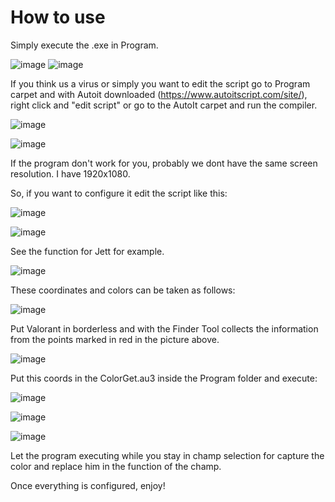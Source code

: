 # How to use
Simply execute the .exe in Program.

![image](https://user-images.githubusercontent.com/57575090/114625507-a453d000-9cb2-11eb-9421-3dbb9402d8f0.png)
![image](https://user-images.githubusercontent.com/57575090/114625557-b6ce0980-9cb2-11eb-9a15-f458f9ecb728.png)

If you think us a virus or simply you want to edit the script go to Program carpet and with Autoit downloaded (https://www.autoitscript.com/site/), right click and "edit script" or go to the AutoIt carpet and run the compiler.

![image](https://user-images.githubusercontent.com/57575090/114629199-72456c80-9cb8-11eb-963a-4122062f1af1.png)

![image](https://user-images.githubusercontent.com/57575090/114629297-a28d0b00-9cb8-11eb-90ba-d42844b5808d.png)


If the program don't work for you, probably we dont have the same screen resolution.
I have 1920x1080.

So, if you want to configure it edit the script like this:

![image](https://user-images.githubusercontent.com/57575090/114625720-fbf23b80-9cb2-11eb-9fc1-eca5c795642b.png)

![image](https://user-images.githubusercontent.com/57575090/114629397-ca7c6e80-9cb8-11eb-837e-caa1f937b879.png)

See the function for Jett for example.

![image](https://user-images.githubusercontent.com/57575090/114631457-e71aa580-9cbc-11eb-92f8-ddca1fc631da.png)

These coordinates and colors can be taken as follows:

![image](https://user-images.githubusercontent.com/57575090/114630458-f1d43b00-9cba-11eb-89b3-9ea1a4dabe8c.png)

Put Valorant in borderless and with the Finder Tool collects the information from the points marked in red in the picture above.

![image](https://user-images.githubusercontent.com/57575090/114630616-4bd50080-9cbb-11eb-8673-8319b18481f1.png)

Put this coords in the ColorGet.au3 inside the Program folder and execute:

![image](https://user-images.githubusercontent.com/57575090/114631014-17157900-9cbc-11eb-906a-3f94871c74ef.png)

![image](https://user-images.githubusercontent.com/57575090/114631046-2a284900-9cbc-11eb-9b56-b34360621483.png)

![image](https://user-images.githubusercontent.com/57575090/114631072-357b7480-9cbc-11eb-9b52-051c75bf31aa.png)

Let the program executing while you stay in champ selection for capture the color and replace him in the function of the champ.

Once everything is configured, enjoy!
